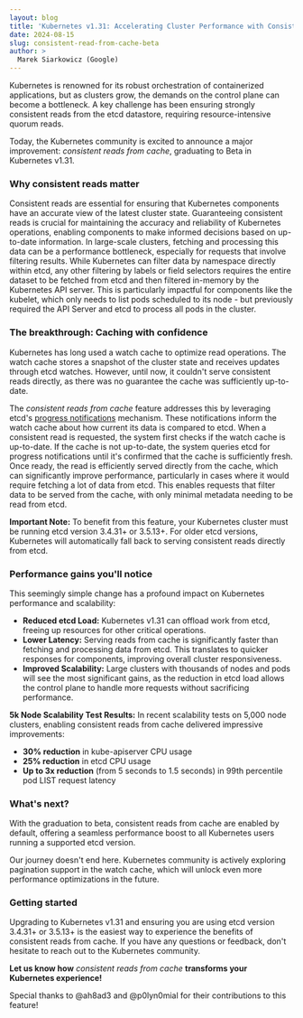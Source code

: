 ```yaml
---
layout: blog
title: 'Kubernetes v1.31: Accelerating Cluster Performance with Consistent Reads from Cache'
date: 2024-08-15
slug: consistent-read-from-cache-beta
author: >
  Marek Siarkowicz (Google)
---
```


Kubernetes is renowned for its robust orchestration of containerized applications,
but as clusters grow, the demands on the control plane can become a bottleneck.
A key challenge has been ensuring strongly consistent reads from the etcd datastore,
requiring resource-intensive quorum reads.

Today, the Kubernetes community is excited to announce a major improvement:
_consistent reads from cache_, graduating to Beta in Kubernetes v1.31.

### Why consistent reads matter

Consistent reads are essential for ensuring that Kubernetes components have an accurate view of the latest cluster state.
Guaranteeing consistent reads is crucial for maintaining the accuracy and reliability of Kubernetes operations,
enabling components to make informed decisions based on up-to-date information.
In large-scale clusters, fetching and processing this data can be a performance bottleneck,
especially for requests that involve filtering results.
While Kubernetes can filter data by namespace directly within etcd,
any other filtering by labels or field selectors requires the entire dataset to be fetched from etcd and then filtered in-memory by the Kubernetes API server.
This is particularly impactful for components like the kubelet,
which only needs to list pods scheduled to its node - but previously required the API Server and etcd to process all pods in the cluster.

### The breakthrough: Caching with confidence

Kubernetes has long used a watch cache to optimize read operations.
The watch cache stores a snapshot of the cluster state and receives updates through etcd watches.
However, until now, it couldn't serve consistent reads directly, as there was no guarantee the cache was sufficiently up-to-date.

The _consistent reads from cache_ feature addresses this by leveraging etcd's
[progress notifications](https://etcd.io/docs/v3.5/dev-guide/interacting_v3/#watch-progress)
mechanism.
These notifications inform the watch cache about how current its data is compared to etcd.
When a consistent read is requested, the system first checks if the watch cache is up-to-date.
If the cache is not up-to-date, the system queries etcd for progress notifications until it's confirmed that the cache is sufficiently fresh.
Once ready, the read is efficiently served directly from the cache,
which can significantly improve performance,
particularly in cases where it would require fetching a lot of data from etcd.
This enables requests that filter data to be served from the cache,
with only minimal metadata needing to be read from etcd.

**Important Note:** To benefit from this feature, your Kubernetes cluster must be running etcd version 3.4.31+ or 3.5.13+.
For older etcd versions, Kubernetes will automatically fall back to serving consistent reads directly from etcd.

### Performance gains you'll notice

This seemingly simple change has a profound impact on Kubernetes performance and scalability:

* **Reduced etcd Load:** Kubernetes v1.31 can offload work from etcd,
  freeing up resources for other critical operations.
* **Lower Latency:** Serving reads from cache is significantly faster than fetching
  and processing data from etcd. This translates to quicker responses for components,
  improving overall cluster responsiveness.
* **Improved Scalability:** Large clusters with thousands of nodes and pods will
  see the most significant gains, as the reduction in etcd load allows the
  control plane to handle more requests without sacrificing performance.

**5k Node Scalability Test Results:** In recent scalability tests on 5,000 node
clusters, enabling consistent reads from cache delivered impressive improvements:

* **30% reduction** in kube-apiserver CPU usage
* **25% reduction** in etcd CPU usage
* **Up to 3x reduction** (from 5 seconds to 1.5 seconds) in 99th percentile pod LIST request latency

### What's next?

With the graduation to beta, consistent reads from cache are enabled by default,
offering a seamless performance boost to all Kubernetes users running a supported
etcd version.

Our journey doesn't end here. Kubernetes community is actively exploring
pagination support in the watch cache, which will unlock even more performance
optimizations in the future.

### Getting started

Upgrading to Kubernetes v1.31 and ensuring you are using etcd version 3.4.31+ or
3.5.13+ is the easiest way to experience the benefits of consistent reads from
cache.
If you have any questions or feedback, don't hesitate to reach out to the Kubernetes community.

**Let us know how** _consistent reads from cache_ **transforms your Kubernetes experience!**

Special thanks to @ah8ad3 and @p0lyn0mial for their contributions to this feature!
